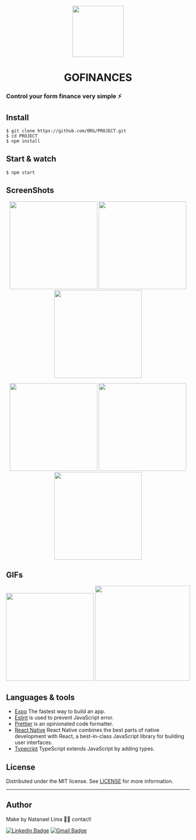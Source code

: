 
<p align='center'>
  <img src='https://user-images.githubusercontent.com/52014318/119578859-b20d7280-bd93-11eb-8e44-c505cab720a4.png' width='140' />
  <h1 align='center'> GOFINANCES </h1>
</p>


### Control your form finance very simple ⚡

## Install

    $ git clone https://github.com/ORG/PROJECT.git
    $ cd PROJECT
    $ npm install

## Start & watch

    $ npm start

## ScreenShots

<p align='center'>
<img src='https://user-images.githubusercontent.com/52014318/120575292-2df06600-c3f7-11eb-8356-41b6ccfc8781.png' width='240' />
<img src='https://user-images.githubusercontent.com/52014318/120575297-2e88fc80-c3f7-11eb-8ad5-7182960e0607.png' width='240' />
<img src='https://user-images.githubusercontent.com/52014318/120575298-2f219300-c3f7-11eb-9d29-7ab8acc5d5da.png' width='240' />
</p>

<p align='center'>
<img src='https://user-images.githubusercontent.com/52014318/120575301-2f219300-c3f7-11eb-9187-841a6c5e155f.png' width='240' />
<img src='https://user-images.githubusercontent.com/52014318/120575302-2fba2980-c3f7-11eb-8251-cb203e40ac77.png' width='240' />
<img src='https://user-images.githubusercontent.com/52014318/120575303-2fba2980-c3f7-11eb-9306-f2d5948556c7.png' width='240' />
</p>

## GIFs

<p align='center'>
  <img src='https://user-images.githubusercontent.com/52014318/120574005-e072f980-c3f4-11eb-90bb-119316455f70.gif' width='240' />
  <img src='https://user-images.githubusercontent.com/52014318/120577221-647bb000-c3fa-11eb-877c-baa4d15d50e6.gif' width='260' />
</p>


## Languages & tools

- [Expo](https://expo.io/) The fastest way to build an app.
- [Eslint](https://eslint.org/) is used to prevent JavaScript error.
- [Prettier](https://prettier.io/docs/en/index.html) is an opinionated code formatter.
- [React Native](https://reactnative.dev/) React Native combines the best parts of native development with React, a best-in-class JavaScript library for building user interfaces.
- [Typecript](https://www.typescriptlang.org/) TypeScript extends JavaScript by adding types.

## License

Distributed under the MIT license. See [LICENSE](LICENSE) for more information.

---

## Author

Make by Natanael Lima 👋🏽 contact!

[![Linkedin Badge](https://img.shields.io/badge/-Natanelvich-blue?style=flat-square&logo=Linkedin&logoColor=white&link=https://www.linkedin.com/in/natanaelvich/)](https://www.linkedin.com/in/natanaelvich/)
[![Gmail Badge](https://img.shields.io/badge/-taelima1997@gmail.com-red?style=flat-square&link=mailto:taelima1997@gmail.com)](mailto:taelima1997@gmail.com)
